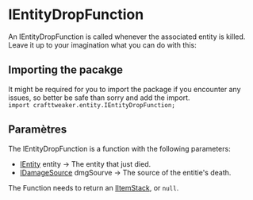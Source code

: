 # IEntityDropFunction

An IEntityDropFunction is called whenever the associated entity is killed. Leave it up to your imagination what you can do with this:

## Importing the pacakge

It might be required for you to import the package if you encounter any issues, so better be safe than sorry and add the import.  
`import crafttweaker.entity.IEntityDropFunction;`

## Paramètres

The IEntityDropFunction is a function with the following parameters:

- [IEntity](/Vanilla/Entities/IEntity/) entity → The entity that just died.
- [IDamageSource](/Vanilla/Damage/IDamageSource/) dmgSourve → The source of the entitie's death.

The Function needs to return an [IItemStack](/Vanilla/Items/IItemStack/), or `null`.